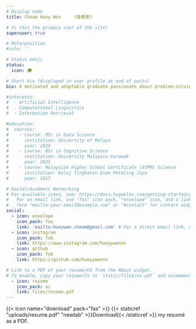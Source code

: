 ```yaml
---
# Display name
title: Cheam Huey Wen     (詹惠雯)

# Is this the primary user of the site?
superuser: true

# Role/position
#role: ''

# Status emoji
status:
  icon: 🎓

# Short bio (displayed in user profile at end of posts)
bio: A motivated and adaptable graduate passionate about problem-solving and collaboration and has a positive, can-do attitude.

#interests:
#  - Artificial Intelligence
#  - Computational Linguistics
#  - Information Retrieval

#education:
#  courses:
#    - course: MSc in Data Science
#      institution: University of Malaya
#      year: 2024
#    - course: BSc in Cognitive Science
#      institution: University Malaysia Sarawak
#      year: 2021
#    - course: Malaysian Higher School Certificate (STPM) Science
#      institution: Kolej Tingkatan Enam Petaling Jaya
#      year: 2017

# Social/Academic Networking
# For available icons, see: https://docs.hugoblox.com/getting-started/page-builder/#icons
#   For an email link, use "fas" icon pack, "envelope" icon, and a link in the
#   form "mailto:your-email@example.com" or "#contact" for contact widget.
social:
  - icon: envelope
    icon_pack: fas
    link: 'mailto:hueywen.cheam@gmail.com' # For a direct email link, use "mailto:test@example.org".
  - icon: instagram
    icon_pack: fab
    link: https://www.instagram.com/hueyywennn
  - icon: github
    icon_pack: fab
    link: https://github.com/hueyywennn

# Link to a PDF of your resume/CV from the About widget.
# To enable, copy your resume/CV to `static/files/cv.pdf` and uncomment the lines below.
  - icon: resume
    icon_pack: ai
    link: files/resume.pdf
---
```


{{< icon name="download" pack="fas" >}} {{< staticref "uploads/resume.pdf" "newtab" >}}Download{{< /staticref >}} my resumé as a PDF.
